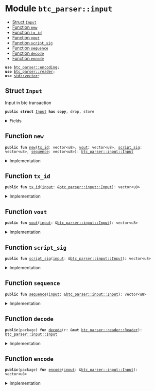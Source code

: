 
<a name="btc_parser_input"></a>

# Module `btc_parser::input`



-  [Struct `Input`](#btc_parser_input_Input)
-  [Function `new`](#btc_parser_input_new)
-  [Function `tx_id`](#btc_parser_input_tx_id)
-  [Function `vout`](#btc_parser_input_vout)
-  [Function `script_sig`](#btc_parser_input_script_sig)
-  [Function `sequence`](#btc_parser_input_sequence)
-  [Function `decode`](#btc_parser_input_decode)
-  [Function `encode`](#btc_parser_input_encode)


<pre><code><b>use</b> <a href="../btc_parser/encoding.md#btc_parser_encoding">btc_parser::encoding</a>;
<b>use</b> <a href="../btc_parser/reader.md#btc_parser_reader">btc_parser::reader</a>;
<b>use</b> <a href="../dependencies/std/vector.md#std_vector">std::vector</a>;
</code></pre>



<a name="btc_parser_input_Input"></a>

## Struct `Input`

Input in btc transaction


<pre><code><b>public</b> <b>struct</b> <a href="../btc_parser/input.md#btc_parser_input_Input">Input</a> <b>has</b> <b>copy</b>, drop, store
</code></pre>



<details>
<summary>Fields</summary>


<dl>
<dt>
<code><a href="../btc_parser/input.md#btc_parser_input_tx_id">tx_id</a>: vector&lt;u8&gt;</code>
</dt>
<dd>
</dd>
<dt>
<code><a href="../btc_parser/input.md#btc_parser_input_vout">vout</a>: vector&lt;u8&gt;</code>
</dt>
<dd>
</dd>
<dt>
<code><a href="../btc_parser/input.md#btc_parser_input_script_sig">script_sig</a>: vector&lt;u8&gt;</code>
</dt>
<dd>
</dd>
<dt>
<code><a href="../btc_parser/input.md#btc_parser_input_sequence">sequence</a>: vector&lt;u8&gt;</code>
</dt>
<dd>
</dd>
</dl>


</details>

<a name="btc_parser_input_new"></a>

## Function `new`



<pre><code><b>public</b> <b>fun</b> <a href="../btc_parser/input.md#btc_parser_input_new">new</a>(<a href="../btc_parser/input.md#btc_parser_input_tx_id">tx_id</a>: vector&lt;u8&gt;, <a href="../btc_parser/input.md#btc_parser_input_vout">vout</a>: vector&lt;u8&gt;, <a href="../btc_parser/input.md#btc_parser_input_script_sig">script_sig</a>: vector&lt;u8&gt;, <a href="../btc_parser/input.md#btc_parser_input_sequence">sequence</a>: vector&lt;u8&gt;): <a href="../btc_parser/input.md#btc_parser_input_Input">btc_parser::input::Input</a>
</code></pre>



<details>
<summary>Implementation</summary>


<pre><code><b>public</b> <b>fun</b> <a href="../btc_parser/input.md#btc_parser_input_new">new</a>(
    <a href="../btc_parser/input.md#btc_parser_input_tx_id">tx_id</a>: vector&lt;u8&gt;,
    <a href="../btc_parser/input.md#btc_parser_input_vout">vout</a>: vector&lt;u8&gt;,
    <a href="../btc_parser/input.md#btc_parser_input_script_sig">script_sig</a>: vector&lt;u8&gt;,
    <a href="../btc_parser/input.md#btc_parser_input_sequence">sequence</a>: vector&lt;u8&gt;,
): <a href="../btc_parser/input.md#btc_parser_input_Input">Input</a> {
    <a href="../btc_parser/input.md#btc_parser_input_Input">Input</a> {
        <a href="../btc_parser/input.md#btc_parser_input_tx_id">tx_id</a>,
        <a href="../btc_parser/input.md#btc_parser_input_vout">vout</a>,
        <a href="../btc_parser/input.md#btc_parser_input_script_sig">script_sig</a>,
        <a href="../btc_parser/input.md#btc_parser_input_sequence">sequence</a>,
    }
}
</code></pre>



</details>

<a name="btc_parser_input_tx_id"></a>

## Function `tx_id`



<pre><code><b>public</b> <b>fun</b> <a href="../btc_parser/input.md#btc_parser_input_tx_id">tx_id</a>(<a href="../btc_parser/input.md#btc_parser_input">input</a>: &<a href="../btc_parser/input.md#btc_parser_input_Input">btc_parser::input::Input</a>): vector&lt;u8&gt;
</code></pre>



<details>
<summary>Implementation</summary>


<pre><code><b>public</b> <b>fun</b> <a href="../btc_parser/input.md#btc_parser_input_tx_id">tx_id</a>(<a href="../btc_parser/input.md#btc_parser_input">input</a>: &<a href="../btc_parser/input.md#btc_parser_input_Input">Input</a>): vector&lt;u8&gt; {
    <a href="../btc_parser/input.md#btc_parser_input">input</a>.<a href="../btc_parser/input.md#btc_parser_input_tx_id">tx_id</a>
}
</code></pre>



</details>

<a name="btc_parser_input_vout"></a>

## Function `vout`



<pre><code><b>public</b> <b>fun</b> <a href="../btc_parser/input.md#btc_parser_input_vout">vout</a>(<a href="../btc_parser/input.md#btc_parser_input">input</a>: &<a href="../btc_parser/input.md#btc_parser_input_Input">btc_parser::input::Input</a>): vector&lt;u8&gt;
</code></pre>



<details>
<summary>Implementation</summary>


<pre><code><b>public</b> <b>fun</b> <a href="../btc_parser/input.md#btc_parser_input_vout">vout</a>(<a href="../btc_parser/input.md#btc_parser_input">input</a>: &<a href="../btc_parser/input.md#btc_parser_input_Input">Input</a>): vector&lt;u8&gt; {
    <a href="../btc_parser/input.md#btc_parser_input">input</a>.<a href="../btc_parser/input.md#btc_parser_input_vout">vout</a>
}
</code></pre>



</details>

<a name="btc_parser_input_script_sig"></a>

## Function `script_sig`



<pre><code><b>public</b> <b>fun</b> <a href="../btc_parser/input.md#btc_parser_input_script_sig">script_sig</a>(<a href="../btc_parser/input.md#btc_parser_input">input</a>: &<a href="../btc_parser/input.md#btc_parser_input_Input">btc_parser::input::Input</a>): vector&lt;u8&gt;
</code></pre>



<details>
<summary>Implementation</summary>


<pre><code><b>public</b> <b>fun</b> <a href="../btc_parser/input.md#btc_parser_input_script_sig">script_sig</a>(<a href="../btc_parser/input.md#btc_parser_input">input</a>: &<a href="../btc_parser/input.md#btc_parser_input_Input">Input</a>): vector&lt;u8&gt; {
    <a href="../btc_parser/input.md#btc_parser_input">input</a>.<a href="../btc_parser/input.md#btc_parser_input_script_sig">script_sig</a>
}
</code></pre>



</details>

<a name="btc_parser_input_sequence"></a>

## Function `sequence`



<pre><code><b>public</b> <b>fun</b> <a href="../btc_parser/input.md#btc_parser_input_sequence">sequence</a>(<a href="../btc_parser/input.md#btc_parser_input">input</a>: &<a href="../btc_parser/input.md#btc_parser_input_Input">btc_parser::input::Input</a>): vector&lt;u8&gt;
</code></pre>



<details>
<summary>Implementation</summary>


<pre><code><b>public</b> <b>fun</b> <a href="../btc_parser/input.md#btc_parser_input_sequence">sequence</a>(<a href="../btc_parser/input.md#btc_parser_input">input</a>: &<a href="../btc_parser/input.md#btc_parser_input_Input">Input</a>): vector&lt;u8&gt; {
    <a href="../btc_parser/input.md#btc_parser_input">input</a>.<a href="../btc_parser/input.md#btc_parser_input_sequence">sequence</a>
}
</code></pre>



</details>

<a name="btc_parser_input_decode"></a>

## Function `decode`



<pre><code><b>public</b>(package) <b>fun</b> <a href="../btc_parser/input.md#btc_parser_input_decode">decode</a>(r: &<b>mut</b> <a href="../btc_parser/reader.md#btc_parser_reader_Reader">btc_parser::reader::Reader</a>): <a href="../btc_parser/input.md#btc_parser_input_Input">btc_parser::input::Input</a>
</code></pre>



<details>
<summary>Implementation</summary>


<pre><code><b>public</b>(package) <b>fun</b> <a href="../btc_parser/input.md#btc_parser_input_decode">decode</a>(r: &<b>mut</b> Reader): <a href="../btc_parser/input.md#btc_parser_input_Input">Input</a> {
    <b>let</b> <a href="../btc_parser/input.md#btc_parser_input_tx_id">tx_id</a> = r.read(32);
    <b>let</b> <a href="../btc_parser/input.md#btc_parser_input_vout">vout</a> = r.read(4);
    <b>let</b> script_sig_size = r.read_compact_size();
    <b>let</b> <a href="../btc_parser/input.md#btc_parser_input_script_sig">script_sig</a> = r.read(script_sig_size);
    <b>let</b> <a href="../btc_parser/input.md#btc_parser_input_sequence">sequence</a> = r.read(4);
    <a href="../btc_parser/input.md#btc_parser_input_Input">Input</a> {
        <a href="../btc_parser/input.md#btc_parser_input_tx_id">tx_id</a>,
        <a href="../btc_parser/input.md#btc_parser_input_vout">vout</a>,
        <a href="../btc_parser/input.md#btc_parser_input_script_sig">script_sig</a>,
        <a href="../btc_parser/input.md#btc_parser_input_sequence">sequence</a>,
    }
}
</code></pre>



</details>

<a name="btc_parser_input_encode"></a>

## Function `encode`



<pre><code><b>public</b>(package) <b>fun</b> <a href="../btc_parser/input.md#btc_parser_input_encode">encode</a>(<a href="../btc_parser/input.md#btc_parser_input">input</a>: &<a href="../btc_parser/input.md#btc_parser_input_Input">btc_parser::input::Input</a>): vector&lt;u8&gt;
</code></pre>



<details>
<summary>Implementation</summary>


<pre><code><b>public</b>(package) <b>fun</b> <a href="../btc_parser/input.md#btc_parser_input_encode">encode</a>(<a href="../btc_parser/input.md#btc_parser_input">input</a>: &<a href="../btc_parser/input.md#btc_parser_input_Input">Input</a>): vector&lt;u8&gt; {
    <b>let</b> <b>mut</b> raw_input = vector[];
    raw_input.append(<a href="../btc_parser/input.md#btc_parser_input">input</a>.<a href="../btc_parser/input.md#btc_parser_input_tx_id">tx_id</a>);
    raw_input.append(<a href="../btc_parser/input.md#btc_parser_input">input</a>.<a href="../btc_parser/input.md#btc_parser_input_vout">vout</a>);
    raw_input.append(u64_to_varint_bytes(<a href="../btc_parser/input.md#btc_parser_input">input</a>.<a href="../btc_parser/input.md#btc_parser_input_script_sig">script_sig</a>.length()));
    raw_input.append(<a href="../btc_parser/input.md#btc_parser_input">input</a>.<a href="../btc_parser/input.md#btc_parser_input_script_sig">script_sig</a>);
    raw_input.append(<a href="../btc_parser/input.md#btc_parser_input">input</a>.<a href="../btc_parser/input.md#btc_parser_input_sequence">sequence</a>);
    raw_input
}
</code></pre>



</details>

